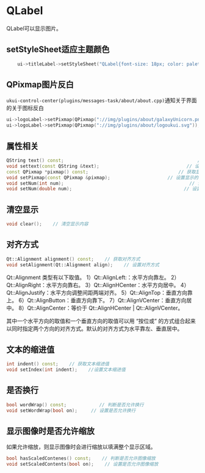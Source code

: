 # QLabel
QLabel可以显示图片。

## setStyleSheet适应主题颜色
```c++
    ui->titleLabel->setStyleSheet("QLabel{font-size: 18px; color: palette(windowText);}");
```

## QPixmap图片反白
`ukui-control-center(plugins/messages-task/about/about.cpp)`通知关于界面的关于图标反白
```c++
ui->logoLabel->setPixmap(QPixmap("://img/plugins/about/galaxyUnicorn.png"));
ui->logoLabel->setPixmap(QPixmap("://img/plugins/about/logoukui.svg"));

```

## 属性相关
```c++
QString text() const;                                                 // 获取显示的文本
void settext(const QString &text);                                // 设置显示的文本，这是一个槽
const QPixmap *pixmap() const;                                 // 获取显示的图像
void setPixmap(const QPixmap &pixmap);                     // 设置显示的图像，这时一个槽
void setNum(int num);                                              // 设置显示的文本为代表整数 num 的字符串，这是一个槽
void setNum(double num);                                         // 设置显示的文本为代表浮点数 num 的字符串，这时一个槽
```

## 清空显示
```c++
void clear();    // 清空显示内容
```

## 对齐方式
```c++
Qt::Alignment alignment() const;    // 获取对齐方式
void setAlignment(Qt::Alignment align);    // 设置对齐方式
```
Qt::Alignment 类型有以下取值。
        1）Qt::AlignLeft:：水平方向靠左。
        2）Qt::AlignRight：水平方向靠右。
        3）Qt::AlignHCenter：水平方向居中。
        4）Qt::AlignJustify：水平方向调整间距两端对齐。
        5）Qt::AlignTop：垂直方向靠上。
        6）Qt::AlignButton：垂直方向靠下。
        7）Qt::AlignVCenter：垂直方向居中。
        8）Qt::AlignCenter：等价于 Qt::AlignHCenter | Qt::AlignVCenter。

其中一个水平方向的取值和一个垂直方向的取值可以用 “按位或” 的方式组合起来以同时指定两个方向的对齐方式。默认的对齐方式为水平靠左、垂直居中。

## 文本的缩进值
```c++
int indent() const;    // 获取文本缩进值
void setIndex(int indent);    //设置文本缩进值
```

## 是否换行
```c++
bool wordWrap() const;            // 判断是否允许换行
void setWordWrap(bool on);     // 设置是否允许换行
```

## 显示图像时是否允许缩放
如果允许缩放，则显示图像时会进行缩放以填满整个显示区域。
```c++
bool hasScaledContenes() const;    // 判断是否允许图像缩放
void setScaledContents(bool on);    // 设置是否允许图像缩放
```


